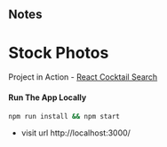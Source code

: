 ## Notes

# Stock Photos

Project in Action -  [React Cocktail Search](https://lucent-centaur-d6204c.netlify.app/)   

#### Run The App Locally

```sh
npm run install && npm start
```

- visit url http://localhost:3000/
